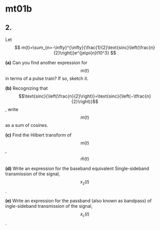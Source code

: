 # mt01b

## 2.
Let
$$
m(t)=\sum_{n=-\infty}^{\infty}{\frac{1}{2}\text{sinc}\left(\frac{n}{2}\right)}e^{je\pi{n}t10^3}
$$

**(a)** Can you find another expression for $$m(t)$$ in terms of a pulse train? If so, sketch it.

**(b)** Recognizing that $$\text{sinc}{\left(\frac{n}{2}\right)}=\text{sinc}{\left(−\tfrac{n}{2}\right)}$$, write $$m(t)$$ as a sum of cosines.

**(c)** Find the Hilbert transform of $$m(t)$$,  $$\hat{m}(t)$$

**(d)** Write an expression for the baseband equivalent Single-sideband transmission of the signal, $$x_z(t)$$.

**(e)** Write an expression for the passband (also known as bandpass)
of ingle-sideband transmission of the signal, $$x_c(t)$$.

